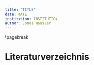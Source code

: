 ```yaml
---
title: "TITLE"
date: DATE
institution: INSTITUTION
author: Jonas Häusler
---
```


\pagebreak
# Literaturverzeichnis
